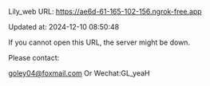 Lily_web URL: https://ae6d-61-165-102-156.ngrok-free.app

Updated at: 2024-12-10 08:50:48

If you cannot open this URL, the server might be down.

Please contact: 

goley04@foxmail.com Or Wechat:GL_yeaH